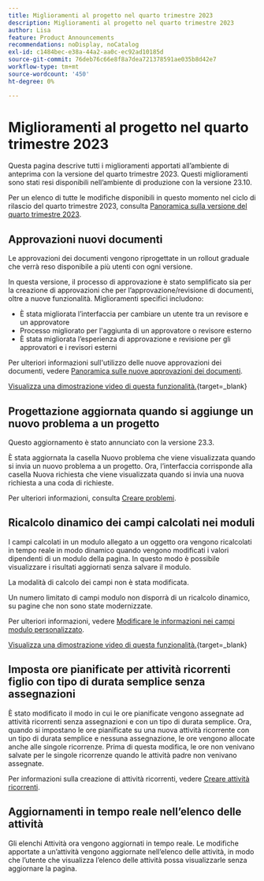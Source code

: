 ```yaml
---
title: Miglioramenti al progetto nel quarto trimestre 2023
description: Miglioramenti al progetto nel quarto trimestre 2023
author: Lisa
feature: Product Announcements
recommendations: noDisplay, noCatalog
exl-id: c1484bec-e38a-44a2-aa0c-ec92ad10185d
source-git-commit: 76deb76c66e8f8a7dea721378591ae035b8d42e7
workflow-type: tm+mt
source-wordcount: '450'
ht-degree: 0%

---
```


# Miglioramenti al progetto nel quarto trimestre 2023

Questa pagina descrive tutti i miglioramenti apportati all’ambiente di anteprima con la versione del quarto trimestre 2023. Questi miglioramenti sono stati resi disponibili nell’ambiente di produzione con la versione 23.10.

Per un elenco di tutte le modifiche disponibili in questo momento nel ciclo di rilascio del quarto trimestre 2023, consulta [Panoramica sulla versione del quarto trimestre 2023](/help/quicksilver/product-announcements/product-releases/23-q4-release-activity/23-q4-release-overview.md).

## Approvazioni nuovi documenti

Le approvazioni dei documenti vengono riprogettate in un rollout graduale che verrà reso disponibile a più utenti con ogni versione.

In questa versione, il processo di approvazione è stato semplificato sia per la creazione di approvazioni che per l’approvazione/revisione di documenti, oltre a nuove funzionalità. Miglioramenti specifici includono:

* È stata migliorata l’interfaccia per cambiare un utente tra un revisore e un approvatore
* Processo migliorato per l&#39;aggiunta di un approvatore o revisore esterno
* È stata migliorata l’esperienza di approvazione e revisione per gli approvatori e i revisori esterni

Per ulteriori informazioni sull&#39;utilizzo delle nuove approvazioni dei documenti, vedere [Panoramica sulle nuove approvazioni dei documenti](/help/quicksilver/review-and-approve-work/document-reviews-and-approvals/document-approvals-overview.md).

[Visualizza una dimostrazione video di questa funzionalità.](https://video.tv.adobe.com/v/3424867){target=_blank}

## Progettazione aggiornata quando si aggiunge un nuovo problema a un progetto

Questo aggiornamento è stato annunciato con la versione 23.3.

È stata aggiornata la casella Nuovo problema che viene visualizzata quando si invia un nuovo problema a un progetto. Ora, l’interfaccia corrisponde alla casella Nuova richiesta che viene visualizzata quando si invia una nuova richiesta a una coda di richieste.

Per ulteriori informazioni, consulta [Creare problemi](/help/quicksilver/manage-work/issues/manage-issues/create-issues.md).

## Ricalcolo dinamico dei campi calcolati nei moduli

I campi calcolati in un modulo allegato a un oggetto ora vengono ricalcolati in tempo reale in modo dinamico quando vengono modificati i valori dipendenti di un modulo della pagina. In questo modo è possibile visualizzare i risultati aggiornati senza salvare il modulo.

La modalità di calcolo dei campi non è stata modificata.

Un numero limitato di campi modulo non disporrà di un ricalcolo dinamico, su pagine che non sono state modernizzate.

Per ulteriori informazioni, vedere [Modificare le informazioni nei campi modulo personalizzato](/help/quicksilver/workfront-basics/work-with-custom-forms/edit-custom-forms.md).

[Visualizza una dimostrazione video di questa funzionalità.](https://video.tv.adobe.com/v/3422678/){target=_blank}

## Imposta ore pianificate per attività ricorrenti figlio con tipo di durata semplice senza assegnazioni

È stato modificato il modo in cui le ore pianificate vengono assegnate ad attività ricorrenti senza assegnazioni e con un tipo di durata semplice. Ora, quando si impostano le ore pianificate su una nuova attività ricorrente con un tipo di durata semplice e nessuna assegnazione, le ore vengono allocate anche alle singole ricorrenze. Prima di questa modifica, le ore non venivano salvate per le singole ricorrenze quando le attività padre non venivano assegnate.

Per informazioni sulla creazione di attività ricorrenti, vedere [Creare attività ricorrenti](/help/quicksilver/manage-work/tasks/create-tasks/create-recurring-tasks.md).

## Aggiornamenti in tempo reale nell’elenco delle attività

Gli elenchi Attività ora vengono aggiornati in tempo reale. Le modifiche apportate a un’attività vengono aggiornate nell’elenco delle attività, in modo che l’utente che visualizza l’elenco delle attività possa visualizzarle senza aggiornare la pagina.
